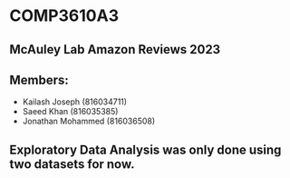 # COMP3610A3
## McAuley Lab Amazon Reviews 2023

## Members:
- Kailash Joseph (816034711)
- Saeed Khan (816035385)
- Jonathan Mohammed (816036508)

## Exploratory Data Analysis was only done using two datasets for now. 

